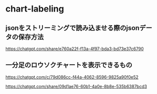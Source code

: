 # chart-labeling


## jsonをストリーミングで読み込ませる際のjsonデータの保存方法
https://chatgpt.com/share/e760a22f-f13a-4f97-bda3-bd73e37c6790



## 一分足のロウソクチャートを表示できるもの
https://chatgpt.com/c/79d086cc-f44a-4062-8596-9825a90f0e52




https://chatgpt.com/share/09d1ae76-60b1-4a0e-8b8e-535b6387bcd3
